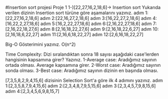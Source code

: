 #Insertion sort projesi
Proje 1
1-)[22,27,16,2,18,6]-> Insertion sort 
Yukarıda verilen dizinin Insertion sort türüne göre aşamalarını yazınız.
adım 1:[22,27,16,2,18,6]
adım 2:[22,16,27,2,18,6]
adım 3:[16,22,27,2,18,6]
adım 4:[16,22,2,27,18,6]
adım 5:[16,2,22,27,18,6]
adım 6:[2,16,22,27,18,6]
adım 7:[2,16,22,18,27,6]
adım 8:[2,16,18,22,27,6]
adım 9:[2,16,18,22,6,27]
adım 10:[2,16,18,6,22,27]
adım 11:[2,16,6,18,22,27]
adım 12:[2,6,16,18,22,27]

Big-O Gösterimini yazınız.
O(n^2)

Time Complexity: Dizi sıralandıktan sonra 18 sayısı aşağıdaki case'lerden hangisinin kapsamına girer? Yazınız.
1-Average case: Aradığımız sayının ortada olması. Average kapsamına girer.
2-Worst case: Aradığımız sayının sonda olması.
3-Best case: Aradığımız sayının dizinin en başında olması.

[7,3,5,8,2,9,4,15,6] dizisinin Selection Sort'a göre ilk 4 adımını yazınız.
adım 1:[2,3,5,8,7,9,4,15,6]
adım 2:[2,3,4,8,7,9,5,15,6]
adım 3:[2,3,4,5,7,9,8,15,6]
adım 4:[2,3,4,5,6,9,8,15,7]
